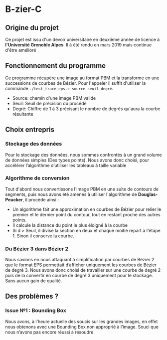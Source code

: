 # B-zier-C
## Origine du projet
Ce projet est issu d'un devoir universitaire en deuxième année de licence à **l'Université Grenoble Alpes**. Il à été rendu en mars 2019 mais continue d'être amélioré
## Fonctionnement du programme
Ce programme récupère une image au format PBM et la transforme en une successions de courbes de Bézier. Pour l'appeler il suffit d'utiliser la commande `./test_trace_eps.c source seuil degré`.
- Source: chemin d'une image PBM valide
- Seuil: Seuil de précision du procédé
- Degré: Chiffre de 1 à 3 précisant le nombre de degrés qu'aura la courbe résultante
## Choix entrepris
### Stockage des données
Pour le stockage des données, nous sommes confrontés à un grand volume de données simples (Des types points). Nous avons donc choisi, pour accélérer l’algorithme d’utiliser les tableaux
à taille variable

### Algorithme de conversion
Tout d'abord nous convertissons l'image PBM en une suite de contours de segments, puis nous avons été amenés à utiliser l'algorithme de **Douglas-Peucker**, il procède ainsi :
- Un algorithme fait une approximation en courbes de Bézier pour relier le premier et le dernier point du contour, tout en restant proche des autres points.
- Il calcule la distance du point le plus éloigné à la courbe
- Si d > Seuil, il divise la section en deux et chaque moitié repart à l'étape 1. Sinon il conserve la courbe.

### Du Bézier 3 dans Bézier 2
Nous savions en nous attaquant à simplification par courbes de Bézier 2 que le format EPS
permettait d’afficher uniquement les courbes de Bézier de degré 3. Nous avons donc choisi de travailler sur une courbe de degré 2 puis de la convertir en courbe de degré 3 uniquement pour le stockage. Sans aucun gain de qualité.

## Des problèmes ?
### Issue №1 : Bounding Box
Nous avons, à l’heure actuelle des soucis sur les grandes images, en effet nous obtenons avec une Bounding Box non approprié à l’image. Souci que nous n’avons pas encore réussi à résoudre.

